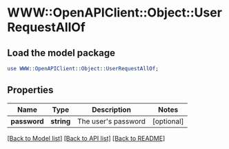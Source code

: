 # WWW::OpenAPIClient::Object::UserRequestAllOf

## Load the model package
```perl
use WWW::OpenAPIClient::Object::UserRequestAllOf;
```

## Properties
Name | Type | Description | Notes
------------ | ------------- | ------------- | -------------
**password** | **string** | The user&#39;s password | [optional] 

[[Back to Model list]](../README.md#documentation-for-models) [[Back to API list]](../README.md#documentation-for-api-endpoints) [[Back to README]](../README.md)


